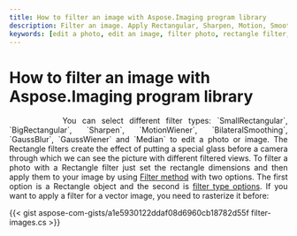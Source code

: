 ```yaml
---
title: How to filter an image with Aspose.Imaging program library
description: Filter an image. Apply Rectangular, Sharpen, Motion, Smoothing, Blur, and Median filters.
keywords: [edit a photo, edit an image, filter photo, rectangle filter, sharpen filter, Gauss blur]
---
```


# How to filter an image with Aspose.Imaging program library

<p align='justify'>
&nbsp;&nbsp;&nbsp;&nbsp;&nbsp;&nbsp;&nbsp;&nbsp;
You can select different filter types: `SmallRectangular`, `BigRectangular`, `Sharpen`, `MotionWiener`, `BilateralSmoothing`, `GaussBlur`, `GaussWiener` and `Median` to edit a photo or image. The Rectangle filters create the effect of putting a special glass before a camera through which we can see the picture with different filtered views. To filter a photo with a Rectangle filter just set the rectangle dimensions and then apply them to your image by using <a href="https://reference.aspose.com/imaging/net/aspose.imaging/rasterimage/filter/">Filter method</a> with two options. The first option is a Rectangle object and the second is <a href="https://reference.aspose.com/imaging/net/aspose.imaging.imagefilters.filteroptions/">filter type options</a>. If you want to apply a filter for a vector image, you need to rasterize it before:
</p>

{{< gist aspose-com-gists/a1e5930122ddaf08d6960cb18782d55f filter-images.cs >}}
